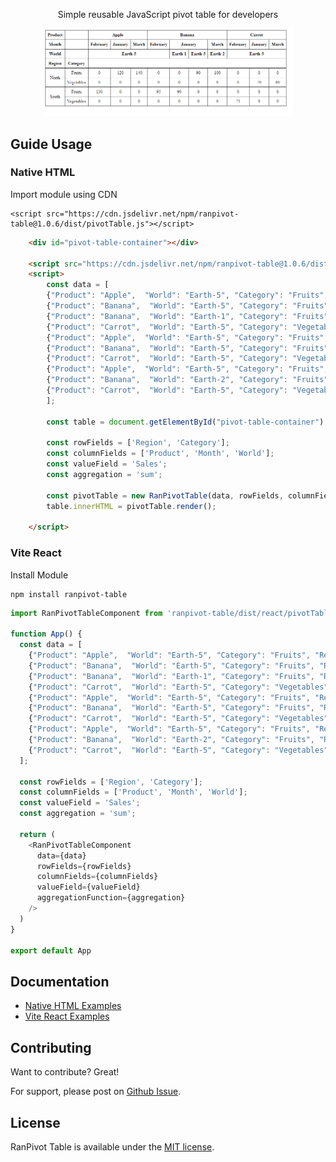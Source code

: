 <p align="center">
    Simple reusable JavaScript pivot table for developers
</p>

<div align="center">
  <a href="https://github.com/FRanggaY/ranpivot-table">
    <img src="examples/PivotTable.png" width="400px" alt="Thumbnail">
  </a>
</div>

## Guide Usage

### Native HTML

Import module using CDN

```
<script src="https://cdn.jsdelivr.net/npm/ranpivot-table@1.0.6/dist/pivotTable.js"></script>
```

```html
    <div id="pivot-table-container"></div>

    <script src="https://cdn.jsdelivr.net/npm/ranpivot-table@1.0.6/dist/pivotTable.js"></script>
    <script>
        const data = [
        {"Product": "Apple",  "World": "Earth-5", "Category": "Fruits", "Region": "North", "Month": "January", "Sales": 120},
        {"Product": "Banana",  "World": "Earth-5", "Category": "Fruits", "Region": "North", "Month": "January", "Sales": 90},
        {"Product": "Banana",  "World": "Earth-1", "Category": "Fruits", "Region": "South", "Month": "January", "Sales": 90},
        {"Product": "Carrot",  "World": "Earth-5", "Category": "Vegetables", "Region": "North", "Month": "January", "Sales": 70},
        {"Product": "Apple",  "World": "Earth-5", "Category": "Fruits", "Region": "South", "Month": "February", "Sales": 130},
        {"Product": "Banana",  "World": "Earth-5", "Category": "Fruits", "Region": "South", "Month": "February", "Sales": 95},
        {"Product": "Carrot",  "World": "Earth-5", "Category": "Vegetables", "Region": "South", "Month": "February", "Sales": 75},
        {"Product": "Apple",  "World": "Earth-5", "Category": "Fruits", "Region": "North", "Month": "March", "Sales": 140},
        {"Product": "Banana",  "World": "Earth-2", "Category": "Fruits", "Region": "North", "Month": "March", "Sales": 100},
        {"Product": "Carrot",  "World": "Earth-5", "Category": "Vegetables", "Region": "North", "Month": "March", "Sales": 80}
        ];

        const table = document.getElementById("pivot-table-container");

        const rowFields = ['Region', 'Category'];
        const columnFields = ['Product', 'Month', 'World'];
        const valueField = 'Sales';
        const aggregation = 'sum';

        const pivotTable = new RanPivotTable(data, rowFields, columnFields, valueField, aggregation);
        table.innerHTML = pivotTable.render();

    </script>
```

### Vite React

Install Module

```
npm install ranpivot-table
```

```js
import RanPivotTableComponent from 'ranpivot-table/dist/react/pivotTable'

function App() {
  const data = [
    {"Product": "Apple",  "World": "Earth-5", "Category": "Fruits", "Region": "North", "Month": "January", "Sales": 120},
    {"Product": "Banana",  "World": "Earth-5", "Category": "Fruits", "Region": "North", "Month": "January", "Sales": 90},
    {"Product": "Banana",  "World": "Earth-1", "Category": "Fruits", "Region": "South", "Month": "January", "Sales": 90},
    {"Product": "Carrot",  "World": "Earth-5", "Category": "Vegetables", "Region": "North", "Month": "January", "Sales": 70},
    {"Product": "Apple",  "World": "Earth-5", "Category": "Fruits", "Region": "South", "Month": "February", "Sales": 130},
    {"Product": "Banana",  "World": "Earth-5", "Category": "Fruits", "Region": "South", "Month": "February", "Sales": 95},
    {"Product": "Carrot",  "World": "Earth-5", "Category": "Vegetables", "Region": "South", "Month": "February", "Sales": 75},
    {"Product": "Apple",  "World": "Earth-5", "Category": "Fruits", "Region": "North", "Month": "March", "Sales": 140},
    {"Product": "Banana",  "World": "Earth-2", "Category": "Fruits", "Region": "North", "Month": "March", "Sales": 100},
    {"Product": "Carrot",  "World": "Earth-5", "Category": "Vegetables", "Region": "North", "Month": "March", "Sales": 80}
  ];

  const rowFields = ['Region', 'Category'];
  const columnFields = ['Product', 'Month', 'World'];
  const valueField = 'Sales';
  const aggregation = 'sum';

  return (
    <RanPivotTableComponent
      data={data}
      rowFields={rowFields}
      columnFields={columnFields}
      valueField={valueField}
      aggregationFunction={aggregation}
    />
  )
}

export default App
```


## Documentation

* [Native HTML Examples](https://github.com/FRanggaY/ranpivot-table/tree/master/examples/)
* [Vite React Examples](https://github.com/FRanggaY/ranpivot-table-vite-react)

## Contributing

Want to contribute? Great!

For support, please post on [Github Issue](https://github.com/FRanggaY/ranpivot-table/issues).

## License

RanPivot Table is available under the [MIT license](LICENSE.md).